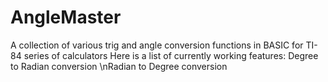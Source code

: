 # AngleMaster
A collection of various trig and angle conversion functions in BASIC for TI-84 series of calculators
Here is a list of currently working features:
Degree to Radian conversion
\nRadian to Degree conversion
